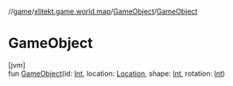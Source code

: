//[game](../../../index.md)/[xlitekt.game.world.map](../index.md)/[GameObject](index.md)/[GameObject](-game-object.md)

# GameObject

[jvm]\
fun [GameObject](-game-object.md)(id: [Int](https://kotlinlang.org/api/latest/jvm/stdlib/kotlin/-int/index.html), location: [Location](../-location/index.md), shape: [Int](https://kotlinlang.org/api/latest/jvm/stdlib/kotlin/-int/index.html), rotation: [Int](https://kotlinlang.org/api/latest/jvm/stdlib/kotlin/-int/index.html))
